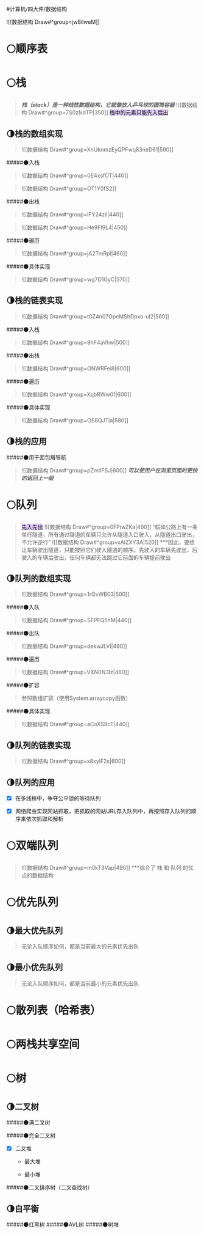 
#计算机/四大件/数据结构  

![[数据结构 Draw#^group=jw8ilweM]]


# 🌕顺序表



# 🌕栈
>***栈（stack）是一种线性数据结构，它就像放入乒乓球的圆筒容器***
>![[数据结构 Draw#^group=7S0zNdTP|350]]
><mark style="background: #D2B3FFA6;">栈中的元素只能先入后出</mark>



## 🌗栈的数组实现
>![[数据结构 Draw#^group=XnUknmzEyQPFwq83neD61|590]]



#####🌑入栈
>![[数据结构 Draw#^group=0E4xsfOT|440]]

>![[数据结构 Draw#^group=OT1Y0fS2]]



#####🌑出栈
>![[数据结构 Draw#^group=lFY24zil|440]]

>![[数据结构 Draw#^group=He9FI9L4|450]]



#####🌑遍历
>![[数据结构 Draw#^group=jA2TmRpl|460]]



#####🌑具体实现
>![[数据结构 Draw#^group=wg7D1GyC|570]]



## 🌗栈的链表实现
>![[数据结构 Draw#^group=t0Z4n07OpeMShDpxo-uI2|560]]

#####🌑入栈
>![[数据结构 Draw#^group=9hF4aVhw|500]]


#####🌑出栈
>![[数据结构 Draw#^group=ONWRFei8|600]]


#####🌑遍历
>![[数据结构 Draw#^group=XqbRWw01|600]]


#####🌑具体实现
>![[数据结构 Draw#^group=OS8QJTia|580]]



## 🌗栈的应用
#####🌑用于面包屑导航
>![[数据结构 Draw#^group=pZmIIFSJ|600]]
>***可以使用户在浏览页面时更快的返回上一级***



# 🌕队列
><mark style="background: #D2B3FFA6;">先入先出</mark>
>![[数据结构 Draw#^group=0FPiwZKa|490]]
>“假如公路上有一条单行隧道，所有通过隧道的车辆只允许从隧道入口驶入，从隧道出口驶出，不允许逆行”
>![[数据结构 Draw#^group=xAIZXY3A|520]]
>***因此，要想让车辆驶出隧道，只能按照它们驶入隧道的顺序。先驶入的车辆先驶出，后驶入的车辆后驶出，任何车辆都无法跳过它前面的车辆提前驶出



## 🌗队列的数组实现
>![[数据结构 Draw#^group=1rQvWB03|500]]

#####🌑入队
>![[数据结构 Draw#^group=SEPFQ5hM|440]]


#####🌑出队
>![[数据结构 Draw#^group=dekwJLVi|490]]


#####🌑遍历
>![[数据结构 Draw#^group=VXN0N3Iz|460]]


#####🌑扩容
>参照数组扩容（使用System.arraycopy函数）


#####🌑具体实现
>![[数据结构 Draw#^group=aCoXSBcT|440]]



## 🌗队列的链表实现
>![[数据结构 Draw#^group=x8xylF2s|600]]



## 🌗队列的应用
- [x] 在多线程中，争夺公平锁的等待队列


- [x] 网络爬虫实现网站抓取，把抓取的网站URL存入队列中，再按照存入队列的顺序来依次抓取和解析



# 🌕双端队列
>![[数据结构 Draw#^group=m0kT3Vap|490]]
>***综合了 栈 和 队列 的优点的数据结构



# 🌕优先队列
## 🌗最大优先队列
>无论入队顺序如何，都是当前最大的元素优先出队





## 🌗最小优先队列
>无论入队顺序如何，都是当前最小的元素优先出队






# 🌕散列表（哈希表）


# 🌕两栈共享空间


# 🌕树
## 🌗二叉树

#####🌑满二叉树




#####🌑完全二叉树

- [x] 二叉堆
	- 最大堆




	- 最小堆


#####🌑二叉排序树（二叉查找树）


## 🌗自平衡
#####🌑红黑树
#####🌑AVL树
#####🌑树堆




































